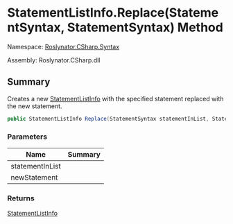 # StatementListInfo\.Replace\(StatementSyntax, StatementSyntax\) Method

Namespace: [Roslynator.CSharp.Syntax](../../README.md)

Assembly: Roslynator\.CSharp\.dll

## Summary

Creates a new [StatementListInfo](../README.md) with the specified statement replaced with the new statement\.

```csharp
public StatementListInfo Replace(StatementSyntax statementInList, StatementSyntax newStatement)
```

### Parameters

| Name | Summary |
| ---- | ------- |
| statementInList | |
| newStatement | |

### Returns

[StatementListInfo](../README.md)



